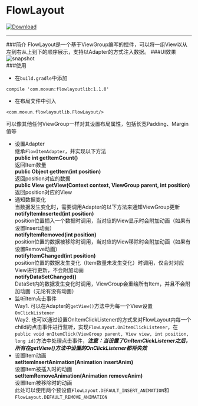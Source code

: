 # FlowLayout
[ ![Download](https://api.bintray.com/packages/misakuo/maven/FlowLayout/images/download.svg) ](https://bintray.com/misakuo/maven/FlowLayout/_latestVersion)

****  
###简介
FlowLayout是一个基于ViewGroup编写的控件，可以将一组View以从左到右从上到下的顺序展示，支持以Adapter的方式注入数据。
###UI效果
![snapshot](https://raw.githubusercontent.com/misakuo/FlowLayout/master/snapshot.gif)    
###使用
- 在`build.gradle`中添加  
```
compile 'com.moxun:flowlayoutlib:1.1.0'
```
- 在布局文件中引入    
```
<com.moxun.flowlayoutlib.FlowLayout/>
```    
可以像其他任何ViewGroup一样对其设置布局属性，包括长宽Padding、Margin值等    
 - 设置Adapter    
 继承`FlowItemAdapter`，并实现以下方法     
 **public int getItemCount()**    
 返回Item数量    
 **public Object getItem(int position)**    
 返回position对应的数据    
 **public View getView(Context context, ViewGroup parent, int position)**    
 返回position对应的View    
 - 通知数据变化    
 当数据发生变化时，需要调用Adapter的以下方法来通知ViewGroup更新        
 **notifyItemInserted(int position)**     
 position位置插入一个数据时调用，当对应的View显示时会附加动画（如果有设置Insert动画）    
 **notifyItemRemoved(int position)**  
 position位置的数据被移除时调用，当对应的View移除时会附加动画（如果有设置Remove动画）    
 **notifyItemChanged(int position)**      
 position位置的数据发生变化（Item数量未发生变化）时调用，仅会对对应View进行更新，不会附加动画    
 **notifyDataSetChanged()**   
 DataSet内的数据发生变化时调用，ViewGroup会重绘所有Item，并且不会附加动画（无论有没有动画）    
 - 监听Item点击事件    
 Way1. 可以在Adapter的`getView()`方法中为每一个View设置`OnClickListener`    
 Way2. 也可以通过设置OnItemClickListener的方式来对FlowLayout内每一个child的点击事件进行监听，实现`FlowLayout.OnItemClickListener`，在`public void onItemClick(ViewGroup parent, View view, int position, long id)`方法中处理点击事件，***注意：当设置了OnItemClickListener之后，所有在getView()方法中设置的OnClickListener都将失效***    
 - 设置Item动画        
 **setItemInsertAnimation(Animation insertAnim)**    
 设置Item被插入时的动画        
 **setItemRemoveAnimation(Animation removeAnim)**    
 设置Item被移除时的动画    
 此处可以使用两个预设值`FlowLayout.DEFAULT_INSERT_ANIMATION`和`FlowLayout.DEFAULT_REMOVE_ANIMATION`


